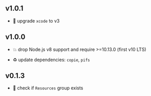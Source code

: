 ## v1.0.1

* 🐞 upgrade `xcode` to v3

## v1.0.0

* 💥 drop Node.js v8 support and require >=10.13.0 (first v10 LTS)

* ♻️ update dependencies: `copie`, `pifs`

## v0.1.3

* 🐞 check if `Resources` group exists
